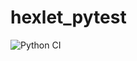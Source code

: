 # hexlet_pytest

![Python CI](https://github.com/Maksim75ru/hexlet_pytest/actions/workflows/run-tests.yml/badge.svg)